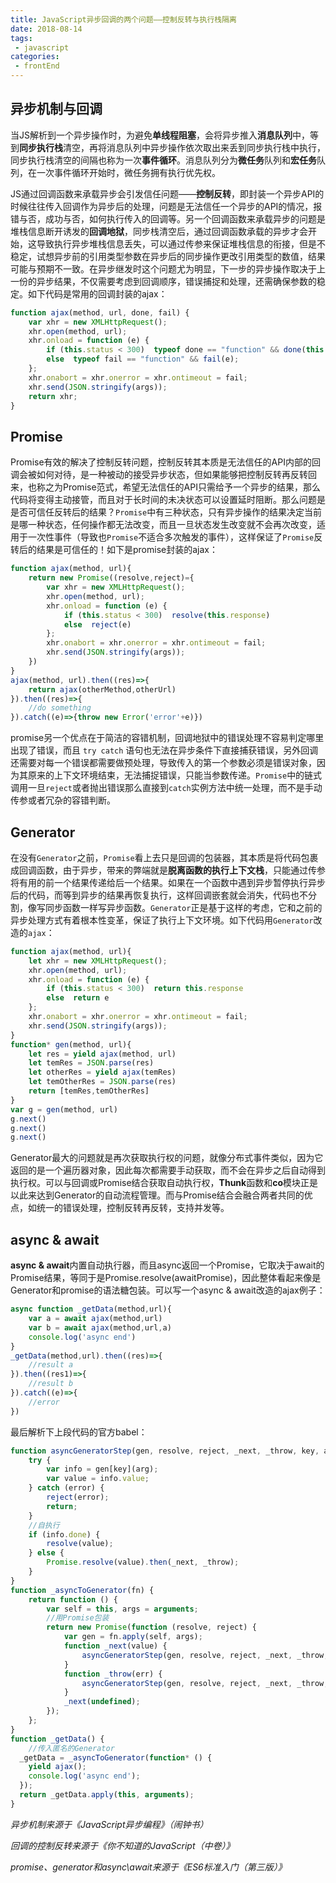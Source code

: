 ```yaml
---
title: JavaScript异步回调的两个问题——控制反转与执行栈隔离  
date: 2018-08-14
tags:
 - javascript        
categories: 
 - frontEnd
---
```


## 异步机制与回调

当JS解析到一个异步操作时，为避免**单线程阻塞**，会将异步推入**消息队列**中，等到**同步执行栈**清空，再将消息队列中异步操作依次取出来丢到同步执行栈中执行，同步执行栈清空的间隔也称为一次**事件循环**。消息队列分为**微任务**队列和**宏任务**队列，在一次事件循环开始时，微任务拥有执行优先权。

JS通过回调函数来承载异步会引发信任问题——**控制反转**，即封装一个异步API的时候往往传入回调作为异步后的处理，问题是无法信任一个异步的API的情况，报错与否，成功与否，如何执行传入的回调等。另一个回调函数来承载异步的问题是堆栈信息断开诱发的**回调地狱**，同步栈清空后，通过回调函数承载的异步才会开始，这导致执行异步堆栈信息丢失，可以通过传参来保证堆栈信息的衔接，但是不稳定，试想异步前的引用类型参数在异步后的同步操作更改引用类型的数值，结果可能与预期不一致。在异步继发时这个问题尤为明显，下一步的异步操作取决于上一份的异步结果，不仅需要考虑到回调顺序，错误捕捉和处理，还需确保参数的稳定。如下代码是常用的回调封装的ajax：

```js
function ajax(method, url, done, fail) {
    var xhr = new XMLHttpRequest();
    xhr.open(method, url);
    xhr.onload = function (e) {
        if (this.status < 300)	typeof done == "function" && done(this.response, e);
        else  typeof fail == "function" && fail(e);
    };
    xhr.onabort = xhr.onerror = xhr.ontimeout = fail;
    xhr.send(JSON.stringify(args));
    return xhr;
}
```

## Promise

Promise有效的解决了控制反转问题，控制反转其本质是无法信任的API内部的回调会被如何对待，是一种被动的接受异步状态，但如果能够把控制反转再反转回来，也称之为Promise范式，希望无法信任的API只需给予一个异步的结果，那么代码将变得主动接管，而且对于长时间的未决状态可以设置延时阻断。那么问题是是否可信任反转后的结果？`Promise`中有三种状态，只有异步操作的结果决定当前是哪一种状态，任何操作都无法改变，而且一旦状态发生改变就不会再次改变，适用于一次性事件（导致也`Promise`不适合多次触发的事件），这样保证了`Promise`反转后的结果是可信任的！如下是promise封装的ajax：

```js
function ajax(method, url){
	return new Promise((resolve,reject)={
		var xhr = new XMLHttpRequest();
    	xhr.open(method, url);
    	xhr.onload = function (e) {
            if (this.status < 300)	resolve(this.response)
            else  reject(e)
    	};
    	xhr.onabort = xhr.onerror = xhr.ontimeout = fail;
    	xhr.send(JSON.stringify(args));
	})
}
ajax(method, url).then((res)=>{
    return ajax(otherMethod,otherUrl)
}).then((res)=>{
    //do something
}).catch((e)=>{throw new Error('error'+e)})
```

promise另一个优点在于简洁的容错机制，回调地狱中的错误处理不容易判定哪里出现了错误，而且 `try catch` 语句也无法在异步条件下直接捕获错误，另外回调还需要对每一个错误都需要做预处理，导致传入的第一个参数必须是错误对象，因为其原来的上下文环境结束，无法捕捉错误，只能当参数传递。`Promise`中的链式调用一旦`reject`或者抛出错误那么直接到`catch`实例方法中统一处理，而不是手动传参或者冗杂的容错判断。


## Generator

在没有`Generator`之前，`Promise`看上去只是回调的包装器，其本质是将代码包裹成回调函数，由于异步，带来的弊端就是**脱离函数的执行上下文栈**，只能通过传参将有用的前一个结果传递给后一个结果。如果在一个函数中遇到异步暂停执行异步后的代码，而等到异步的结果再恢复执行，这样回调嵌套就会消失，代码也不分割，像写同步函数一样写异步函数。`Generator`正是基于这样的考虑，它和之前的异步处理方式有着根本性变革，保证了执行上下文环境。如下代码用`Generator`改造的`ajax`：

```js
function ajax(method, url){
	let xhr = new XMLHttpRequest();
    xhr.open(method, url);
    xhr.onload = function (e) {
        if (this.status < 300)	return this.response
        else  return e
    };
    xhr.onabort = xhr.onerror = xhr.ontimeout = fail;
    xhr.send(JSON.stringify(args));
}
function* gen(method, url){
    let res = yield ajax(method, url)
    let temRes = JSON.parse(res)
   	let otherRes = yield ajax(temRes)
    let temOtherRes = JSON.parse(res)
    return [temRes,temOtherRes]
}
var g = gen(method, url)
g.next()
g.next()
g.next()
```
Generator最大的问题就是再次获取执行权的问题，就像分布式事件类似，因为它返回的是一个遍历器对象，因此每次都需要手动获取，而不会在异步之后自动得到执行权。可以与回调或Promise结合获取自动执行权，**Thunk**函数和**co**模块正是以此来达到Generator的自动流程管理。而与Promise结合会融合两者共同的优点，如统一的错误处理，控制反转再反转，支持并发等。

## async & await

**async & await**内置自动执行器，而且async返回一个Promise，它取决于await的Promise结果，等同于是Promise.resolve(awaitPromise)，因此整体看起来像是Generator和promise的语法糖包装。可以写一个async & await改造的ajax例子：

```js
async function _getData(method,url){
	var a = await ajax(method,url)
	var b = await ajax(method,url,a)  
	console.log('async end')
}
_getData(method,url).then((res)=>{
    //result a 
}).then((res1)=>{
    //result b
}).catch((e)=>{
    //error
})
```

最后解析下上段代码的官方babel：

```js
function asyncGeneratorStep(gen, resolve, reject, _next, _throw, key, arg) { 
    try { 
        var info = gen[key](arg); 
        var value = info.value; 
    } catch (error) { 
        reject(error); 
        return;
    } 
    //自执行
    if (info.done) { 
        resolve(value); 
    } else { 
        Promise.resolve(value).then(_next, _throw); 
    } 
}
function _asyncToGenerator(fn) { 
    return function () { 
        var self = this, args = arguments; 
        //用Promise包装
        return new Promise(function (resolve, reject) { 
            var gen = fn.apply(self, args); 
            function _next(value) { 
                asyncGeneratorStep(gen, resolve, reject, _next, _throw, "next", value); 
            } 
            function _throw(err) { 
                asyncGeneratorStep(gen, resolve, reject, _next, _throw, "throw", err); 
            } 
            _next(undefined); 
        }); 
    }; 
}
function _getData() {
    //传入匿名的Generator
  _getData = _asyncToGenerator(function* () {
    yield ajax();
    console.log('async end');
  });
  return _getData.apply(this, arguments);
}
```

*异步机制来源于《JavaScript异步编程》（闹钟书）*

*回调的控制反转来源于《你不知道的JavaScript（中卷）》*

*promise、generator和async\await来源于《ES6标准入门（第三版）》*


